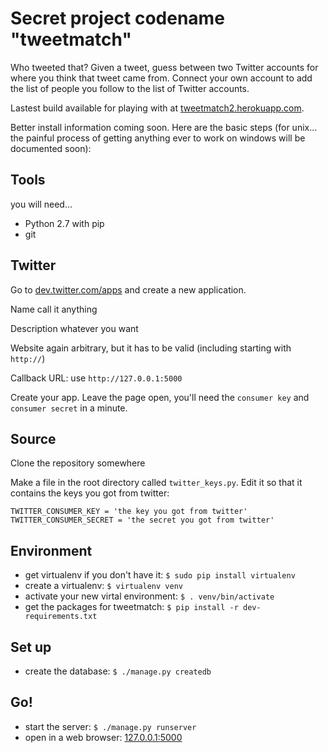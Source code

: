 # Secret project codename "tweetmatch"

Who tweeted that? Given a tweet, guess between two Twitter accounts for where you think that tweet came from. Connect your own account to add the list of people you follow to the list of Twitter accounts.

Lastest build available for playing with at [tweetmatch2.herokuapp.com](http://tweetmatch2.herokuapp.com).

Better install information coming soon. Here are the basic steps (for unix... the painful process of getting anything ever to work on windows will be documented soon):


## Tools

you will need...

* Python 2.7 with pip
* git


## Twitter

Go to [dev.twitter.com/apps](https://dev.twitter.com/apps) and create a new application.

Name
    call it anything

Description
    whatever you want

Website
    again arbitrary, but it has to be valid (including starting with `http://`)

Callback URL:
    use `http://127.0.0.1:5000`


Create your app. Leave the page open, you'll need the `consumer key` and `consumer secret` in a minute.


## Source

Clone the repository somewhere

Make a file in the root directory called `twitter_keys.py`. Edit it so that it contains the keys you got from twitter:

    TWITTER_CONSUMER_KEY = 'the key you got from twitter'
    TWITTER_CONSUMER_SECRET = 'the secret you got from twitter'


## Environment

* get virtualenv if you don't have it: `$ sudo pip install virtualenv`
* create a virtualenv: `$ virtualenv venv`
* activate your new virtal environment: `$ . venv/bin/activate`
* get the packages for tweetmatch: `$ pip install -r dev-requirements.txt`


## Set up

* create the database: `$ ./manage.py createdb`


## Go!

* start the server: `$ ./manage.py runserver`
* open in a web browser: [127.0.0.1:5000](http://127.0.0.1:5000)
